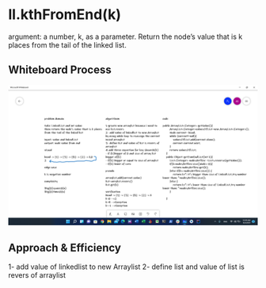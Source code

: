 # ll.kthFromEnd(k)
argument: a number, k, as a parameter.
Return the node’s value that is k places from the tail of the linked list.

## Whiteboard Process

![ll.kthFromEnd(k)](2021-08-04.png)
## Approach & Efficiency
1- add value of linkedlist to new Arraylist
2- define list and value of list is revers of arraylist 